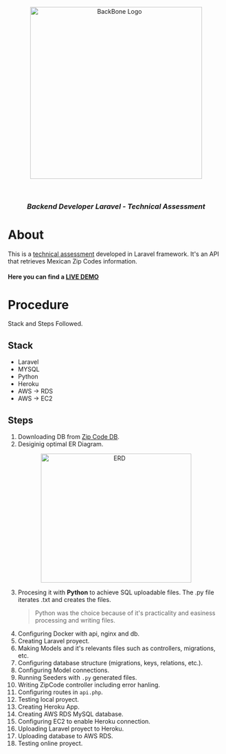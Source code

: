 [LIVE DEMO]: https://xhash-api.herokuapp.com/api/zip-codes/85200
[technical assessment]: https://jobs.backbonesystems.io/challenge-fullstack.pdf
[Zip Code DB]: https://www.correosdemexico.gob.mx/SSLServicios/ConsultaCP/CodigoPostal_Exportar.aspx

<p align="center">
    <a href="https://www.backbonesystems.io/" target="_blank">
        <img src="https://www.backbonesystems.io/png/logo.png" width="400" alt="BackBone Logo">
    </a>
</p>

</br>

<h3 align="center"><em><strong>Backend Developer Laravel - Technical Assessment</strong></em></h3>

# About

This is a [technical assessment] developed in Laravel framework. It's an API that retrieves Mexican Zip Codes information.

#### Here you can find a **[LIVE DEMO]**

# Procedure

Stack and Steps Followed.

## Stack

- Laravel
- MYSQL
- Python
- Heroku
- AWS -> RDS
- AWS -> EC2

## Steps

1.  Downloading DB from [Zip Code DB].
2.  Desiginig optimal ER Diagram.

<p align="center">
    <img src="https://github.com/JuanPRubio/xhash-laravel/blob/master/public/ER%20Diagram.JPG?raw=true"
         alt="ERD" width="350" height="300">
  </a>
</p>

3.  Procesing it with **Python** to achieve SQL uploadable files. The .py file iterates .txt and creates the files.
    > Python was the choice because of it's practicality and easiness processing and writing files.
4.  Configuring Docker with api, nginx and db.
5.  Creating Laravel proyect.
6.  Making Models and it's relevants files such as controllers, migrations, etc.
7.  Configuring database structure (migrations, keys, relations, etc.).
8.  Configuring Model connections.
9.  Running Seeders with `.py` generated files.
10. Writing ZipCode controller including error hanling.
11. Configuring routes in `api.php`.
12. Testing local proyect.
13. Creating Heroku App.
14. Creating AWS RDS MySQL database.
15. Configuring EC2 to enable Heroku connection.
16. Uploading Laravel proyect to Heroku.
17. Uploading database to AWS RDS.
18. Testing online proyect.

